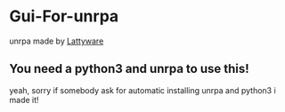 # Gui-For-unrpa
unrpa made by [Lattyware](https://github.com/Lattyware/unrpa)

## You need a python3 and unrpa to use this!
yeah, sorry if somebody ask for automatic installing unrpa and python3 i made it!
